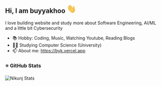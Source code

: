 ## Hi, I am buyyakhoo <img src="https://raw.githubusercontent.com/ABSphreak/ABSphreak/master/gifs/Hi.gif" width="30px">

I love building website and study more about Software Engineering, AI/ML and a little bit Cybersecurity
- 📚 Hobby: Coding, Music, Watching Youtube, Reading Blogs
- 👨‍💻 Studying Computer Science (University)
- 📫 About me: https://byk.vercel.app

### ⭐ GitHub Stats

<p> 
  <img src="https://github-readme-stats.vercel.app/api?username=buyyakhoo&count_private=true&show_icons=true&theme=default&line" alt="Nikunj Stats" width="420"/> 
</p>

